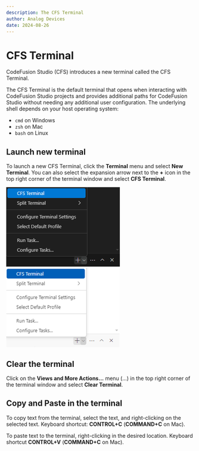 ```yaml
---
description: The CFS Terminal
author: Analog Devices
date: 2024-08-26
---
```


# CFS Terminal

CodeFusion Studio (CFS) introduces a new terminal called the CFS Terminal.

The CFS Terminal is the default terminal that opens when interacting with CodeFusion Studio projects and provides additional paths for CodeFusion Studio without needing any additional user configuration.
The underlying shell depends on your host operating system:

- `cmd` on Windows
- `zsh` on Mac
- `bash` on Linux

## Launch new terminal

To launch a new CFS Terminal, click the **Terminal** menu and select **New Terminal**.
You can also select the expansion arrow next to the **+** icon in the top right corner of the terminal window and select **CFS Terminal**.

![New CFS Terminal](./images/terminal-new-dark.png#only-dark)
![New CFS Terminal](./images/terminal-new-light.png#only-light)

## Clear the terminal

Click on the **Views and More Actions...** menu (...) in the top right corner of the terminal window and select **Clear Terminal**.

## Copy and Paste in the terminal

To copy text from the terminal, select the text, and right-clicking on the selected text. Keyboard shortcut: **CONTROL+C** (**COMMAND+C** on Mac).

To paste text to the terminal, right-clicking in the desired location. Keyboard shortcut **CONTROL+V** (**COMMAND+C** on Mac).
